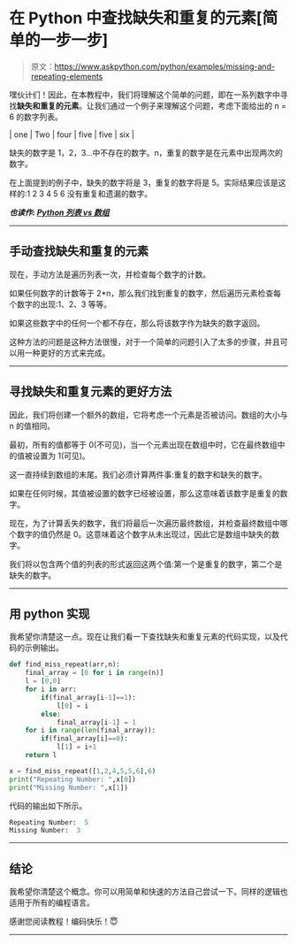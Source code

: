# 在 Python 中查找缺失和重复的元素[简单的一步一步]

> 原文：<https://www.askpython.com/python/examples/missing-and-repeating-elements>

嘿伙计们！因此，在本教程中，我们将理解这个简单的问题，即在一系列数字中寻找**缺失和重复的元素**。让我们通过一个例子来理解这个问题，考虑下面给出的 n = 6 的数字列表。

| one | Two | four | five | five | six |

缺失的数字是 1，2，3…中不存在的数字。n，重复的数字是在元素中出现两次的数字。

在上面提到的例子中，缺失的数字将是 3，重复的数字将是 5。实际结果应该是这样的:1 2 3 4 5 6 没有重复和遗漏的数字。

***也读作: [Python 列表 vs 数组](https://www.askpython.com/python/difference-between-python-list-vs-array)***

* * *

## 手动查找缺失和重复的元素

现在，手动方法是遍历列表一次，并检查每个数字的计数。

如果任何数字的计数等于 2*n，那么我们找到重复的数字，然后遍历元素检查每个数字的出现:1、2、3 等等。

如果这些数字中的任何一个都不存在，那么将该数字作为缺失的数字返回。

这种方法的问题是这种方法很慢，对于一个简单的问题引入了太多的步骤，并且可以用一种更好的方式来完成。

* * *

## 寻找缺失和重复元素的更好方法

因此，我们将创建一个额外的数组，它将考虑一个元素是否被访问。数组的大小与 n 的值相同。

最初，所有的值都等于 0(不可见)，当一个元素出现在数组中时，它在最终数组中的值被设置为 1(可见)。

这一直持续到数组的末尾。我们必须计算两件事:重复的数字和缺失的数字。

如果在任何时候，其值被设置的数字已经被设置，那么这意味着该数字是重复的数字。

现在，为了计算丢失的数字，我们将最后一次遍历最终数组，并检查最终数组中哪个数字的值仍然是 0。这意味着这个数字从未出现过，因此它是数组中缺失的数字。

我们将以包含两个值的列表的形式返回这两个值:第一个是重复的数字，第二个是缺失的数字。

* * *

## 用 python 实现

我希望你清楚这一点。现在让我们看一下查找缺失和重复元素的代码实现，以及代码的示例输出。

```py
def find_miss_repeat(arr,n):
    final_array = [0 for i in range(n)]
    l = [0,0]
    for i in arr:
        if(final_array[i-1]==1):
            l[0] = i
        else:
            final_array[i-1] = 1
    for i in range(len(final_array)):
        if(final_array[i]==0):
            l[1] = i+1
    return l

x = find_miss_repeat([1,2,4,5,5,6],6)
print("Repeating Number: ",x[0])
print("Missing Number: ",x[1])

```

代码的输出如下所示。

```py
Repeating Number:  5
Missing Number:  3

```

* * *

## 结论

我希望你清楚这个概念。你可以用简单和快速的方法自己尝试一下。同样的逻辑也适用于所有的编程语言。

感谢您阅读教程！编码快乐！😇

* * *